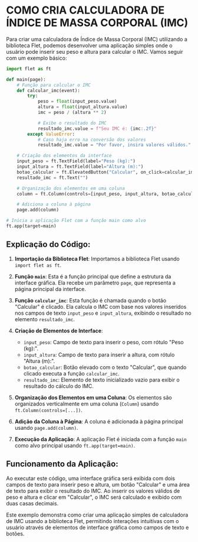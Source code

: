 # COMO CRIA CALCULADORA DE ÍNDICE DE MASSA CORPORAL (IMC)
Para criar uma calculadora de Índice de Massa Corporal (IMC) utilizando a biblioteca Flet, podemos desenvolver uma aplicação simples onde o usuário pode inserir seu peso e altura para calcular o IMC. Vamos seguir com um exemplo básico:

```python
import flet as ft

def main(page):
    # Função para calcular o IMC
    def calcular_imc(event):
        try:
            peso = float(input_peso.value)
            altura = float(input_altura.value)
            imc = peso / (altura ** 2)

            # Exibe o resultado do IMC
            resultado_imc.value = f"Seu IMC é: {imc:.2f}"
        except ValueError:
            # Caso haja erro na conversão dos valores
            resultado_imc.value = "Por favor, insira valores válidos."

    # Criação dos elementos da interface
    input_peso = ft.TextField(label="Peso (kg):")
    input_altura = ft.TextField(label="Altura (m):")
    botao_calcular = ft.ElevatedButton("Calcular", on_click=calcular_imc)
    resultado_imc = ft.Text("")

    # Organização dos elementos em uma coluna
    column = ft.Column(controls=[input_peso, input_altura, botao_calcular, resultado_imc])

    # Adiciona a coluna à página
    page.add(column)

# Inicia a aplicação Flet com a função main como alvo
ft.app(target=main)
```

## Explicação do Código:
1. **Importação da Biblioteca Flet**: Importamos a biblioteca Flet usando `import flet as ft`.

2. **Função `main`**: Esta é a função principal que define a estrutura da interface gráfica. Ela recebe um parâmetro `page`, que representa a página principal da interface.

3. **Função `calcular_imc`**: Esta função é chamada quando o botão "Calcular" é clicado. Ela calcula o IMC com base nos valores inseridos nos campos de texto `input_peso` e `input_altura`, exibindo o resultado no elemento `resultado_imc`.

4. **Criação de Elementos de Interface**:
   - `input_peso`: Campo de texto para inserir o peso, com rótulo "Peso (kg):".
   - `input_altura`: Campo de texto para inserir a altura, com rótulo "Altura (m):".
   - `botao_calcular`: Botão elevado com o texto "Calcular", que quando clicado executa a função `calcular_imc`.
   - `resultado_imc`: Elemento de texto inicializado vazio para exibir o resultado do cálculo do IMC.

5. **Organização dos Elementos em uma Coluna**: Os elementos são organizados verticalmente em uma coluna (`Column`) usando `ft.Column(controls=[...])`.

6. **Adição da Coluna à Página**: A coluna é adicionada à página principal usando `page.add(column)`.

7. **Execução da Aplicação**: A aplicação Flet é iniciada com a função `main` como alvo principal usando `ft.app(target=main)`.

## Funcionamento da Aplicação:
Ao executar este código, uma interface gráfica será exibida com dois campos de texto para inserir peso e altura, um botão "Calcular" e uma área de texto para exibir o resultado do IMC. Ao inserir os valores válidos de peso e altura e clicar em "Calcular", o IMC será calculado e exibido com duas casas decimais.

Este exemplo demonstra como criar uma aplicação simples de calculadora de IMC usando a biblioteca Flet, permitindo interações intuitivas com o usuário através de elementos de interface gráfica como campos de texto e botões.